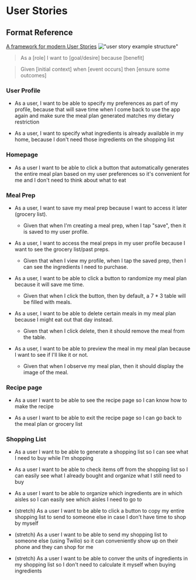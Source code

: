 # User Stories
## Format Reference
[A framework for modern User Stories](https://medium.com/@jonatisokon/a-framework-for-user-stories-bc3dc323eca9)
!["user story example structure"](https://miro.medium.com/max/1400/1*s0tuwgs7O9YEHS6pvO0OJA.png)
> As a [role]
> I want to [goal/desire]
> because [benefit]

> Given [initial context]
> when [event occurs]
> then [ensure some outcomes]

### User Profile
- As a user, I want to be able to specify my preferences as part of my profile, because that will save time when I come back to use the app again and make sure the meal plan generated matches my dietary restriction

- As a user, I want to specify what ingredients is already available in my home, because I don't need those ingredients on the shopping list

### Homepage
- As a user I want to be able to click a button that automatically generates the entire meal plan based on my user preferences so it's convenient for me and I don't need to think about what to eat


### Meal Prep
- As a user, I want to save my meal prep because I want to access it later (grocery list).
  - Given that when I'm creating a meal prep, when I tap "save", then it is saved to my user profile.

- As a user, I want to access the meal preps in my user profile because I want to see the grocery list/past preps.
  - Given that when I view my profile, when I tap the saved prep, then I can see the ingredients I need to purchase.

- As a user, I want to be able to click a button to randomize my meal plan because it will save me time.
  - Given that when I click the button, then by default, a 7 * 3 table will be filled with meals.

- As a user, I want to be able to delete certain meals in my meal plan because I might eat out that day instead.
  - Given that when I click delete, then it should remove the meal from the table.

- As a user, I want to be able to preview the meal in my meal plan because I want to see if I'll like it or not.
  - Given that when I observe my meal plan, then it should display the image of the meal.


### Recipe page
- As a user I want to be able to see the recipe page so I can know how to make the recipe

- As a user I want to be able to exit the recipe page so I can go back to the meal plan or grocery list


### Shopping List
- As a user I want to be able to generate a shopping list so I can see what I need to buy while I'm shopping

- As a user I want to be able to check items off from the shopping list so I can easily see what I already bought and organize what I still need to buy

- As a user I want to be able to organize which ingredients are in which aisles so I can easily see which aisles I need to go to

- (stretch) As a user I want to be able to click a button to copy my entire shopping list to send to someone else in case I don't have time to shop by myself

- (stretch) As a user I want to be able to send my shopping list to someone else (using Twilio) so it can conveniently show up on their phone and they can shop for me

- (stretch) As a user I want to be able to conver the units of ingredients in my shopping list so I don't need to calculate it myself when buying ingredients
